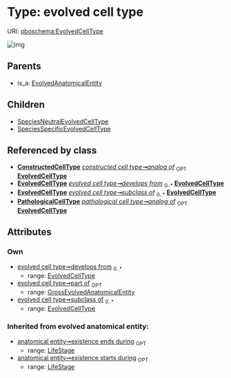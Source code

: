 
# Type: evolved cell type




URI: [oboschema:EvolvedCellType](http://purl.obolibrary.org/oboschema/EvolvedCellType)


![img](http://yuml.me/diagram/nofunky;dir:TB/class/[SpeciesSpecificEvolvedCellType],[SpeciesNeutralEvolvedCellType],[PathologicalCellType],[LifeStage],[GrossEvolvedAnatomicalEntity],[EvolvedCellType]<develops%20from%200..*-++[EvolvedCellType],[GrossEvolvedAnatomicalEntity]<part%20of%200..1-++[EvolvedCellType],[EvolvedCellType]<subclass%20of%200..*-++[EvolvedCellType],[ConstructedCellType]++-%20analog%20of%200..1>[EvolvedCellType],[PathologicalCellType]++-%20analog%20of%200..1>[EvolvedCellType],[EvolvedCellType]^-[SpeciesSpecificEvolvedCellType],[EvolvedCellType]^-[SpeciesNeutralEvolvedCellType],[EvolvedAnatomicalEntity]^-[EvolvedCellType],[EvolvedAnatomicalEntity],[ConstructedCellType])

## Parents

 *  is_a: [EvolvedAnatomicalEntity](EvolvedAnatomicalEntity.md)

## Children

 * [SpeciesNeutralEvolvedCellType](SpeciesNeutralEvolvedCellType.md)
 * [SpeciesSpecificEvolvedCellType](SpeciesSpecificEvolvedCellType.md)

## Referenced by class

 *  **[ConstructedCellType](ConstructedCellType.md)** *[constructed cell type➞analog of](constructed_cell_type_analog_of.md)*  <sub>OPT</sub>  **[EvolvedCellType](EvolvedCellType.md)**
 *  **[EvolvedCellType](EvolvedCellType.md)** *[evolved cell type➞develops from](evolved_cell_type_develops_from.md)*  <sub>0..*</sub>  **[EvolvedCellType](EvolvedCellType.md)**
 *  **[EvolvedCellType](EvolvedCellType.md)** *[evolved cell type➞subclass of](evolved_cell_type_subclass_of.md)*  <sub>0..*</sub>  **[EvolvedCellType](EvolvedCellType.md)**
 *  **[PathologicalCellType](PathologicalCellType.md)** *[pathological cell type➞analog of](pathological_cell_type_analog_of.md)*  <sub>OPT</sub>  **[EvolvedCellType](EvolvedCellType.md)**

## Attributes


### Own

 * [evolved cell type➞develops from](evolved_cell_type_develops_from.md)  <sub>0..*</sub>
    * range: [EvolvedCellType](EvolvedCellType.md)
 * [evolved cell type➞part of](evolved_cell_type_part_of.md)  <sub>OPT</sub>
    * range: [GrossEvolvedAnatomicalEntity](GrossEvolvedAnatomicalEntity.md)
 * [evolved cell type➞subclass of](evolved_cell_type_subclass_of.md)  <sub>0..*</sub>
    * range: [EvolvedCellType](EvolvedCellType.md)

### Inherited from evolved anatomical entity:

 * [anatomical entity➞existence ends during](anatomical_entity_existence_ends_during.md)  <sub>OPT</sub>
    * range: [LifeStage](LifeStage.md)
 * [anatomical entity➞existence starts during](anatomical_entity_existence_starts_during.md)  <sub>OPT</sub>
    * range: [LifeStage](LifeStage.md)
